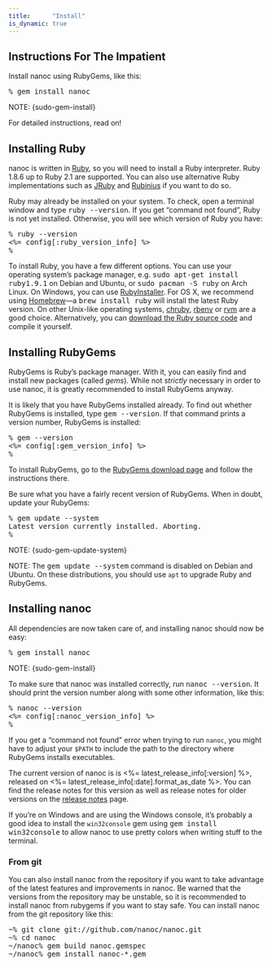 ```yaml
---
title:      "Install"
is_dynamic: true
---
```


Instructions For The Impatient
-----------------------------

Install nanoc using RubyGems, like this:

<pre title="Installing nanoc"><span class="prompt">%</span> <kbd>gem install nanoc</kbd></pre>

NOTE: {sudo-gem-install}

For detailed instructions, read on!

Installing Ruby
---------------

nanoc is written in [Ruby](http://ruby-lang.org/), so you will need to install a Ruby interpreter. Ruby 1.8.6 up to Ruby 2.1 are supported. You can also use alternative Ruby implementations such as [JRuby](http://jruby.org/) and [Rubinius](http://rubini.us/) if you want to do so.

Ruby may already be installed on your system. To check, open a terminal window and type <kbd>ruby --version</kbd>. If you get “command not found”, Ruby is not yet installed. Otherwise, you will see which version of Ruby you have:

<pre title="Checking whether Ruby is installed"><span class="prompt">%</span> <kbd>ruby --version</kbd>
<%= config[:ruby_version_info] %>
<span class="prompt">%</span> </pre>

To install Ruby, you have a few different options. You can use your operating system’s package manager, e.g. <kbd>sudo apt-get install ruby1.9.1</kbd> on Debian and Ubuntu, or <kbd>sudo pacman -S ruby</kbd> on Arch Linux. On Windows, you can use [RubyInstaller](http://rubyinstaller.org/). For OS X, we recommend using [Homebrew](http://brew.sh/)—a <kbd>brew install ruby</kbd> will install the latest Ruby version. On other Unix-like operating systems, [chruby](https://github.com/postmodern/chruby), [rbenv](http://rbenv.org/) or [rvm](http://rvm.io/) are a good choice. Alternatively, you can [download the Ruby source code](https://www.ruby-lang.org/en/downloads/) and compile it yourself.

Installing RubyGems
-------------------

RubyGems is Ruby’s package manager. With it, you can easily find and install new packages (called _gems_). While not _strictly_ necessary in order to use nanoc, it is greatly recommended to install RubyGems anyway.

It is likely that you have RubyGems installed already. To find out whether RubyGems is installed, type <kbd>gem --version</kbd>. If that command prints a version number, RubyGems is installed:

<pre title="Checking whether RubyGems is installed"><span class="prompt">%</span> <kbd>gem --version</kbd>
<%= config[:gem_version_info] %>
<span class="prompt">%</span> </pre>

To install RubyGems, go to the [RubyGems download page](http://rubygems.org/pages/download) and follow the instructions there.

Be sure what you have a fairly recent version of RubyGems. When in doubt, update your RubyGems:

<pre title="Updating RubyGems"><span class="prompt">%</span> <kbd>gem update --system</kbd>
Latest version currently installed. Aborting.
<span class="prompt">%</span> </pre>

NOTE: {sudo-gem-update-system}

NOTE: The <kbd>gem update --system</kbd> command is disabled on Debian and Ubuntu. On these distributions, you should use <code>apt</code> to upgrade Ruby and RubyGems.

Installing nanoc
----------------

All dependencies are now taken care of, and installing nanoc should now be easy:

<pre title="Installing nanoc"><span class="prompt">%</span> <kbd>gem install nanoc</kbd></pre>

NOTE: {sudo-gem-install}

To make sure that nanoc was installed correctly, run <kbd>nanoc --version</kbd>. It should print the version number along with some other information, like this:

<pre title="Checking whether nanoc is correctly installed"><span class="prompt">%</span> <kbd>nanoc --version</kbd>
<%= config[:nanoc_version_info] %>
<span class="prompt">%</span> </pre>

If you get a “command not found” error when trying to run `nanoc`, you might have to adjust your `$PATH` to include the path to the directory where RubyGems installs executables.

The current version of nanoc is is <%= latest_release_info[:version] %>, released on <%= latest_release_info[:date].format_as_date %>. You can find the release notes for this version as well as release notes for older versions on the [release notes](/release-notes/) page.

If you’re on Windows and are using the Windows console, it’s probably a good idea to install the `win32console` gem using <kbd>gem install win32console</kbd> to allow nanoc to use pretty colors when writing stuff to the terminal.

### From git

You can also install nanoc from the repository if you want to take advantage of the latest features and improvements in nanoc. Be warned that the versions from the repository may be unstable, so it is recommended to install nanoc from rubygems if you want to stay safe. You can install nanoc from the git repository like this:

<pre title="Installing nanoc from the git repository"><span class="prompt">~%</span> <kbd>git clone git://github.com/nanoc/nanoc.git</kbd>
<span class="prompt">~%</span> <kbd>cd nanoc</kbd>
<span class="prompt">~/nanoc%</span> <kbd>gem build nanoc.gemspec</kbd>
<span class="prompt">~/nanoc%</span> <kbd>gem install nanoc-*.gem</kbd></pre>
